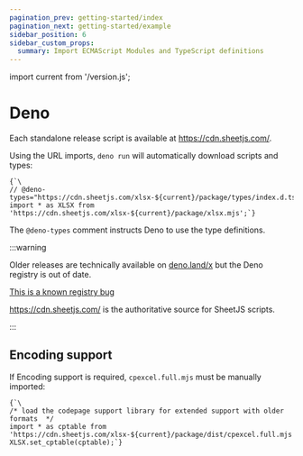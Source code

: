 ```yaml
---
pagination_prev: getting-started/index
pagination_next: getting-started/example
sidebar_position: 6
sidebar_custom_props:
  summary: Import ECMAScript Modules and TypeScript definitions
---
```


import current from '/version.js';

# Deno

Each standalone release script is available at <https://cdn.sheetjs.com/>.

Using the URL imports, `deno run` will automatically download scripts and types:

<pre><code parentName="pre" {...{"className": "language-ts"}}>{`\
// @deno-types="https://cdn.sheetjs.com/xlsx-${current}/package/types/index.d.ts"
import * as XLSX from 'https://cdn.sheetjs.com/xlsx-${current}/package/xlsx.mjs';`}
</code></pre>

The `@deno-types` comment instructs Deno to use the type definitions.

:::warning

Older releases are technically available on [deno.land/x](https://deno.land/x/)
but the Deno registry is out of date.

[This is a known registry bug](https://github.com/denoland/dotland/issues/2072)

<https://cdn.sheetjs.com/> is the authoritative source for SheetJS scripts.

:::

## Encoding support

If Encoding support is required, `cpexcel.full.mjs` must be manually imported:

<pre><code parentName="pre" {...{"className": "language-ts"}}>{`\
/* load the codepage support library for extended support with older formats  */
import * as cptable from 'https://cdn.sheetjs.com/xlsx-${current}/package/dist/cpexcel.full.mjs';
XLSX.set_cptable(cptable);`}
</code></pre>
